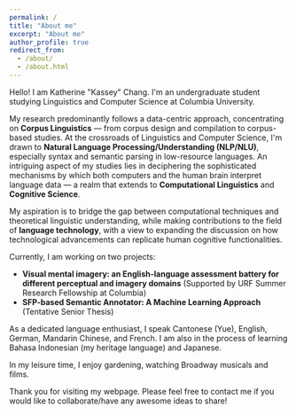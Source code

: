 ```yaml
---
permalink: /
title: "About me"
excerpt: "About me"
author_profile: true
redirect_from: 
  - /about/
  - /about.html
---
```

Hello! I am Katherine "Kassey" Chang. I'm an undergraduate student studying Linguistics and Computer Science at Columbia University.

My research predominantly follows a data-centric approach, concentrating on **Corpus Linguistics** — from corpus design and compilation to corpus-based studies. At the crossroads of Linguistics and Computer Science, I'm drawn to **Natural Language Processing/Understanding (NLP/NLU)**, especially syntax and semantic parsing in low-resource languages. An intriguing aspect of my studies lies in deciphering the sophisticated mechanisms by which both computers and the human brain interpret language data — a realm that extends to **Computational Linguistics** and **Cognitive Science**. 

My aspiration is to bridge the gap between computational techniques and theoretical linguistic understanding, while making contributions to the field of **language technology**, with a view to expanding the discussion on how technological advancements can replicate human cognitive functionalities.

Currently, I am working on two projects:
* **Visual mental imagery: an English-language assessment battery for different perceptual and imagery domains** (Supported by URF Summer Research Fellowship at Columbia)
* **SFP-based Semantic Annotator: A Machine Learning Approach** (Tentative Senior Thesis)

As a dedicated language enthusiast, I speak Cantonese (Yue), English, German, Mandarin Chinese, and French. I am also in the process of learning Bahasa Indonesian (my heritage language) and Japanese.

In my leisure time, I enjoy gardening, watching Broadway musicals and films.

Thank you for visiting my webpage. Please feel free to contact me if you would like to collaborate/have any awesome ideas to share!

